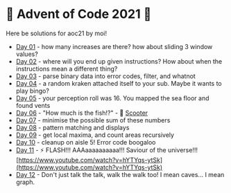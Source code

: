 # 🎄 Advent of Code 2021 🎄

Here be solutions for aoc21 by moi!

* [Day 01](day01/) - how many increases are there? how about sliding 3 window values?
* [Day 02](day02/) - where will you end up given instructions? How about when the instructions mean a different thing?
* [Day 03](day03/) - parse binary data into error codes, filter, and whatnot
* [Day 04](day04/) - a random kraken attached itself to your sub. Maybe it wants to play bingo?
* [Day 05](day05/) - your perception roll was 16. You mapped the sea floor and found vents
* [Day 06](day06/) - "How much is the fish!?" - 📼 [Scooter](https://www.youtube.com/watch?v=cbB3iGRHtqA)
* [Day 07](day07/) - minimise the possible sum of these numbers
* [Day 08](day08/) - pattern matching and displays
* [Day 09](day09/) - get local maxima, and count areas recursively
* [Day 10](day10/) - cleanup on aisle 5! Error code boogaloo
* [Day 11](day11/) - ⚡️ FLASH!!! AAAaaaaaaaaaa!!! Saviour of the
  universe!!! [https://www.youtube.com/watch?v=hYTYqs-ytSk](https://www.youtube.com/watch?v=hYTYqs-ytSk)
* [Day 12](day2/) - Don't just talk the talk, walk the walk too! I mean caves... I mean graph.
